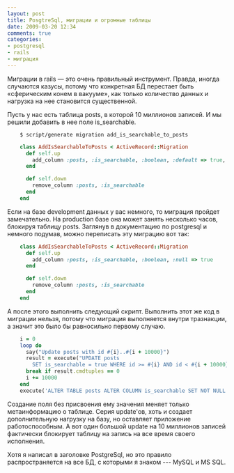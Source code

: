 ```yaml
---
layout: post
title: PosgtreSql, миграции и огромные таблицы
date: 2009-03-20 12:34
comments: true
categories:
- postgresql
- rails
- миграция
---
```


Миграции в rails — это очень правильный инструмент. Правда, иногда случаются казусы, потому что конкретная БД перестает
быть «сферическим конем в вакууме», как только количество данных и нагрузка на нее становится существенной.

Пусть у нас есть таблица posts, в которой 10 миллионов записей. И мы решили добавить в нее поле is_searchable.

```
    $ script/generate migration add_is_searchable_to_posts
```

``` ruby
    class AddIsSearchableToPosts < ActiveRecord::Migration
      def self.up
        add_column :posts, :is_searchable, :boolean, :default => true, :null => false
      end

      def self.down
        remove_column :posts, :is_searchable
      end
    end
```

Если на базе development данных у вас немного, то миграция пройдет замечательно. На production базе она может занять
несколько часов, блокируя таблицу posts. Заглянув в документацию по postgresql и немного подумав, можно переписать эту
миграцию вот так:

``` ruby
    class AddIsSearchableToPosts < ActiveRecord::Migration
      def self.up
        add_column :posts, :is_searchable, :boolean, :null => true
      end

      def self.down
        remove_column :posts, :is_searchable
      end
    end
```

А после этого выполнить следующий скрипт. Выполнить этот же код в миграции нельзя, потому что миграция выполняется
внутри тразнакции, а значит это было бы равносильно первому случаю.

``` ruby
    i = 0
    loop do
      say("Update posts with id #{i}..#{i + 10000}")
      result = execute("UPDATE posts
        SET is_searchable = true WHERE id >= #{i} AND id < #{i + 10000}")
      break if result.cmdtuples == 0
      i += 10000
    end
    execute('ALTER TABLE posts ALTER COLUMN is_searchable SET NOT NULL')
```

Создание поля без присвоения ему значения меняет только метаинформацию о таблице. Серия update'ов, хоть и
создает дополнительную нагрузку на базу, но оставляет приложение работоспособным. А вот один большой update на 10
миллионов записей фактически блокирует таблицу на запись на все время своего исполнения.

Хотя я написал в заголовке PostgreSql, но это правило распространяется на все БД, с которыми я знаком --- MySQL и MS
SQL.
